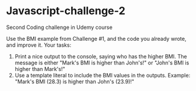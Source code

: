 # Javascript-challenge-2
Second Coding challenge in Udemy course

Use the BMI example from Challenge #1, and the code you already wrote, and
improve it.
Your tasks:
1. Print a nice output to the console, saying who has the higher BMI. The message
is either "Mark's BMI is higher than John's!" or "John's BMI is higher than Mark's!"
2. Use a template literal to include the BMI values in the outputs. Example: "Mark's
BMI (28.3) is higher than John's (23.9)!"

